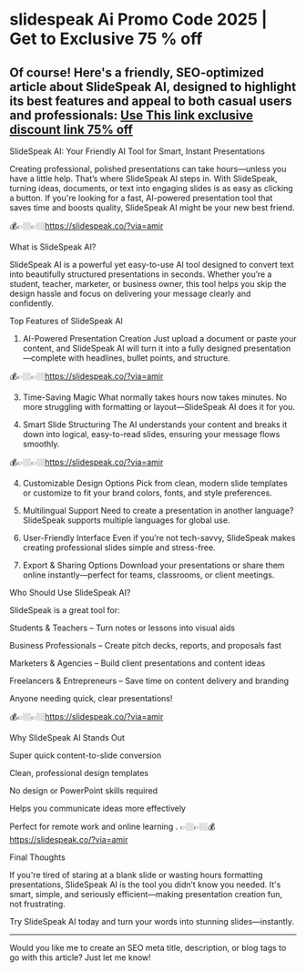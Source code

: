# slidespeak Ai Promo Code 2025 | Get to Exclusive 75 % off
Of course! Here's a friendly, SEO-optimized article about SlideSpeak AI, designed to highlight its best features and appeal to both casual users and professionals:
[
Use This link exclusive discount link 75% off](https://slidespeak.co/?via=amir) 
---

SlideSpeak AI: Your Friendly AI Tool for Smart, Instant Presentations

Creating professional, polished presentations can take hours—unless you have a little help. That’s where SlideSpeak AI steps in. With SlideSpeak, turning ideas, documents, or text into engaging slides is as easy as clicking a button. If you're looking for a fast, AI-powered presentation tool that saves time and boosts quality, SlideSpeak AI might be your new best friend.

💰👉🏼👉🏼https://slidespeak.co/?via=amir


What is SlideSpeak AI?

SlideSpeak AI is a powerful yet easy-to-use AI tool designed to convert text into beautifully structured presentations in seconds. Whether you’re a student, teacher, marketer, or business owner, this tool helps you skip the design hassle and focus on delivering your message clearly and confidently.

Top Features of SlideSpeak AI

1. AI-Powered Presentation Creation
Just upload a document or paste your content, and SlideSpeak AI will turn it into a fully designed presentation—complete with headlines, bullet points, and structure.

💰👉🏼👉🏼https://slidespeak.co/?via=amir

3. Time-Saving Magic
What normally takes hours now takes minutes. No more struggling with formatting or layout—SlideSpeak AI does it for you.


4. Smart Slide Structuring
The AI understands your content and breaks it down into logical, easy-to-read slides, ensuring your message flows smoothly.

💰👉🏼👉🏼https://slidespeak.co/?via=amir

4. Customizable Design Options
Pick from clean, modern slide templates or customize to fit your brand colors, fonts, and style preferences.


5. Multilingual Support
Need to create a presentation in another language? SlideSpeak supports multiple languages for global use.


6. User-Friendly Interface
Even if you’re not tech-savvy, SlideSpeak makes creating professional slides simple and stress-free.


7. Export & Sharing Options
Download your presentations or share them online instantly—perfect for teams, classrooms, or client meetings.



Who Should Use SlideSpeak AI?

SlideSpeak is a great tool for:

Students & Teachers – Turn notes or lessons into visual aids

Business Professionals – Create pitch decks, reports, and proposals fast

Marketers & Agencies – Build client presentations and content ideas

Freelancers & Entrepreneurs – Save time on content delivery and branding

Anyone needing quick, clear presentations!

💰👉🏼👉🏼https://slidespeak.co/?via=amir


Why SlideSpeak AI Stands Out

Super quick content-to-slide conversion

Clean, professional design templates

No design or PowerPoint skills required

Helps you communicate ideas more effectively

Perfect for remote work and online learning
.
👉🏼👉🏼💰https://slidespeak.co/?via=amir

Final Thoughts

If you're tired of staring at a blank slide or wasting hours formatting presentations, SlideSpeak AI is the tool you didn’t know you needed. It's smart, simple, and seriously efficient—making presentation creation fun, not frustrating.

Try SlideSpeak AI today and turn your words into stunning slides—instantly.


---

Would you like me to create an SEO meta title, description, or blog tags to go with this article? Just let me know!


